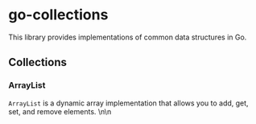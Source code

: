 # go-collections

This library provides implementations of common data structures in Go.

## Collections

### ArrayList

`ArrayList` is a dynamic array implementation that allows you to add, get, set, and remove elements.
\n\n